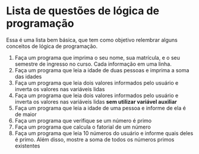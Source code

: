 # Lista de questões de lógica de programação
Essa é uma lista bem básica, que tem como objetivo relembrar alguns conceitos de lógica de programação. 

1. Faça um programa que imprima o seu nome, sua matrícula, e o seu semestre de ingresso no curso. Cada informação em uma linha.
1. Faça um programa que leia a idade de duas pessoas e imprima a soma das idades
1. Faça um programa que leia dois valores informados pelo usuário e inverta os valores nas variáveis lidas
1. Faça um programa que leia dois valores informados pelo usuário e inverta os valores nas variáveis lidas **sem utilizar variável auxiliar**
1. Faça um programa que leia a idade de uma pessoa e informe de ela é de maior
1. Faça um programa que verifique se um número é primo
1. Faça um programa que calcula o fatorial de um número
1. Faça um programa que leia 10 números do usuário e informe quais deles é primo. Além disso, mostre a soma de todos os números primos existentes